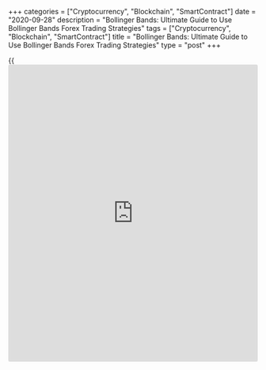 +++
categories = ["Cryptocurrency", "Blockchain", "SmartContract"]
date = "2020-09-28"
description = "Bollinger Bands: Ultimate Guide to Use Bollinger Bands Forex Trading Strategies"
tags = ["Cryptocurrency", "Blockchain", "SmartContract"]
title = "Bollinger Bands: Ultimate Guide to Use Bollinger Bands Forex Trading Strategies"
type = "post"
+++

{{<iframe id="large-banner" src="https://www.bounty.group/#slide=13.0" width="100%" height="600" scrolling="no" style="border: 0px solid rgb(216, 221, 230); border-radius: 3px;">}}

2020-09-28

2020-09-28

[Bollinger Bands](https://www.algotradesoft.org/custom-indicator/bollinger-bands.html) Indicator in Forex ExplainedMikhail Hypov

Dear friends!

In this article, we will take a detailed look at [Bollinger Bands](https://www.algotradesoft.org/custom-indicator/bollinger-bands.html), a
classic indicator that traders have been using for many years.

I will tell you what are [Bollinger Bands](https://www.algotradesoft.org/custom-indicator/bollinger-bands.html), what this tool does, how it
works, how are [Bollinger Bands](https://www.algotradesoft.org/custom-indicator/bollinger-bands.html) calculated, [how to](https://www.playgroundfx.com/blog/forex-trading-how-to/) use [Bollinger Bands](https://www.algotradesoft.org/custom-indicator/bollinger-bands.html)
Forex strategies, and give you lots of other interesting information
with examples.

The article covers the following subjects:

Let's get started with bollinger bands [tutorial](https://www.fintechee.com/tutorial-for-forex-trading/)!

## What [Bollinger Bands](https://www.algotradesoft.org/custom-indicator/bollinger-bands.html) are: Definition and History

Let's dive into the [history](https://www.fixpro.org/post/chargeless-historical-data-api-backtesting/) of the indicator. The very first mention of
a tool similar to [Bollinger Bands](https://www.algotradesoft.org/custom-indicator/bollinger-bands.html) dates back to 1960.

The well-known trading analyst Wilfrid LeDoux used a trading channel
based on two moving averages in his trading system. The first band was
built based on the highs, and the second - on the lows. The signals in
the LeDoux’s trading system were both the expansion and contraction of
the channel itself and the price movement shapes within it.

 _John Bollinger_

Funnily enough, at first John Bollinger did not even think about
trading. He thought his future work would be on television. But while
working as an operator at one of the Hollywood companies, he encountered
some financial analysts and became interested in this occupation. Later,
the future trader’s mother asked her son to help organize her investment
portfolio.

Starting then, Bollinger finally decided to be part of the world of
stock trading. Combining his work as an operator at Financial News with
training from experienced financiers, he quickly mastered trading and
moved on to the position of financial analyst on the same channel. He
did not become a TV star, but he gained fame thanks to successful
trading ideas based on simple envelopes.

 _The envelope is one of the oldest technical analysis indicators. It
was built on the basis of a simple moving average and two bands located
at an equal distance from this center line._

Between 1984 and 1991, John worked on his own trading system based on
the LeDoux strategy and the envelope indicator. John's brainchild was
named after its creator – the [Bollinger Bands](https://www.algotradesoft.org/custom-indicator/bollinger-bands.html). The instrument is based
on a moving average with so-called bands plotted above and below.
However, unlike envelopes, the offset is not by a certain number of
points, but by a percentage.

The [Bollinger Bands](https://www.algotradesoft.org/custom-indicator/bollinger-bands.html) are shown in the EURUSD chart.

The red lines are the upper and lower boundaries of the channels. They
are plotted based on the percentage offset from the blue moving average.
The main purpose of BB indicator is to determine a sharp deviation from
the average direction of the current trend.

> Next, we will analyze the techniques for using the Bollinger indicator
in detail. In order to study the material as efficiently as possible, I
advise you to go to the LiteForex [demo account][1] right now (you do
not need to register), open any trading instrument and apply the
Bollinger bands to the chart. Skim the Bollinger Band chart and see how
it reacts to price changes. If you encounter any difficulties, we will
do it together below.

The [Bollinger Bands](https://www.algotradesoft.org/custom-indicator/bollinger-bands.html) indicator became widely known after the mention in
the book The New Commodity Trading Systems and Methods by Perry Kaufman
published in 1987.

The author of the indicator spoke about his brainchild and Bollinger
Bands strategies only in 2001, in the book Bollinger on [Bollinger Bands](https://www.algotradesoft.org/custom-indicator/bollinger-bands.html).
The article that you are now reading is written on the basis of
materials from these two books. I have extracted from them the most
relevant and useful information adapted for modern markets. Enjoy the
article!

## [Bollinger Bands](https://www.algotradesoft.org/custom-indicator/bollinger-bands.html) Formula & Calculations

Today, in order to draw [Bollinger Bands](https://www.algotradesoft.org/custom-indicator/bollinger-bands.html) in a chart, you just need to
select the required indicator from the list. Before, a trader had to
gather it piece by piece. The process is as follows: take the moving
average (hereinafter the MA) and build two bands: one above the center
line by some percentage distance and one below it. The main issue was
selecting the optimal interval for the MA and the deviation of these
bands (Bollinger levels) from it.

The author of the indicator looked for an effective way to select the
interval for a long time.

 _Marc Chaikin_

For some time he followed Marc Chaikin’s principles. Chaikin used a
21-day moving average for his bands offset up and down so that the
resulting zone contains about 85% of last year's data. However, he later
realized that the key to success in establishing the width of trading
bands is the degree of market volatility.

To determine the offset of the waves from the moving average, John used
the formula for the root-mean-square or standard deviation. This
variable is usually denoted as σ (sigma). To calculate the standard
deviation, the average closing price is calculated for a specified
period. The resulting value is subtracted from each point of this
closing price dataset. As a result, you will have a list of deviations
from the average price. Some of these values will have positive values,
others will be negative. The general principle is that the range of
deviations is in direct proportion to the degree of variability of the
series. Simply put, in a volatile market, Bollinger bands expand, and in
case of consolidation, they narrow.

At the next stage, we add up the list of data we have obtained. If we
add negative and positive values, we end up with 0. To get a non-zero
result, we need to get rid of negative values ​​by squaring them. As a
result, after adding up, we get the average absolute deviation. This
amount is divided by the period for which the data was collected, and
then we extract the root of the resulting value.

We get the following formula for calculating the square deviation:

σ – standard deviation;

x – closing price;

i – order number of the bar;

μ – moving average;

N – total number of points (period).

If we translate all of the above from the math language into trading
language, the obtained value of σ determines the area in which all
candles close with a probability of 68.2% (if the indicator is based on
closing levels) for the selected period. When the price breaks out of
this area, it is outside the root-mean-square distribution - it becomes
an anomaly in [terms](https://www.fintechee.com/terms/) of mathematical statistics. What does this mean for
the trader? We'll find out it out a bit later.

As for the choice of the optimal moving average period, the classic
version of the Bollinger indicator uses a 20-period MA. This range is
approximately equal to the number of trading days in a month. If for
some reason the period has to be shortened, in order to obtain the
optimal width of the band, you need to cut the number of standard
deviations. If the period is lengthened, the number of standard
deviations must be increased.

The need to adjust the calculation of the [Bollinger Bands](https://www.algotradesoft.org/custom-indicator/bollinger-bands.html) width may
arise because of the peculiarities of the formula. After analyzing the
largest markets, the author has derived the most convenient ratios for
frequently used periods:

Periods| Multiplier  
---|---  
10| 1,9  
20| 2  
50| 2,1  
  
Let me explain why you need these ratios. In most markets, when using 20
periods and 2 standard deviations, you can get coverage of 88-89%. As
the period is shortened or lengthened, the coverage changes, which
affects the analysis efficiency. To maintain coverage at 88-89%,
[Bollinger Bands](https://www.algotradesoft.org/custom-indicator/bollinger-bands.html) should be plotted using a 1.9 ratio for a 10-bar period.
This means you cut the band width from 2.0 to 1.9. With a period of 50
bars, respectively, you need to increase the width from 2.0 to 2.1.

After selecting the multiplier and the period, you can calculate the
Bollinger bands themselves.

The formula for the top band is as follows:

 _UB_ _=_ _μ_ _\+ (_ _m_ _*_ _σ_ _),_

For the bottom band:

LB = μ - (m * σ),

UB – upper band;

LB – lower band;

μ - moving average value

σ – standard deviation value

m - factor

As an example, let's calculate the value of one point of the upper
Bollinger band. To simplify the calculations, let's take a period of 10
bars.

Candles entering the period are marked with a blue rectangle in the
chart.

First, let's identify the closing levels of these candles in points,
starting with the most recent. For convenience, I have rounded ten
thousandths to 0:

1,18700;

1,17700;

1,16500;

1,14200;

1,13000;

1,12400;

1,12100;

1,11700;

1,12500;

1,12900.

Therefore, the moving average is:

 = (1,18700 + 1,17700 + 1,16500 + 1,14200 + 1,13000 + 1,12400 + 1,12100
+ 1,11700 + 1,12500 + 1,12900)/10 = 1,14200

We can now move on to calculating the standard deviation:

Now we know the value of the standard deviation and can calculate the
point of the upper Bollinger band above the last bar (take the
multiplier 1.9 from the table above):

 1,14200 + 1,9 * 0,02404 = 1,18768.

Knowing the standard deviation, we can calculate other points and draw
the top line along them. The points of the lower line are calculated
similarly. As you can see, manual calculations are too cumbersome. To
simplify the Bollinger Band calculation, you can use an Excel
spreadsheet, which I will discuss below.

Now let's talk about the allowed parameters. From my own experience, I
can say that it makes no sense to use the Bollinger indicator with a
period of less than 10 and more than 50. If such a need arises, you need
to change the timeframe, for example, switch from a [daily](https://www.fintecher.org/2020/03/03/forex-trading-daily-strategy/) to a four-hour
chart or vice versa. In the initial stages, I recommend limiting
yourself to a period of 20-30 bars. The author himself believes that his
indicator works best in this range.

In addition to the classic setting of [Bollinger Bands](https://www.algotradesoft.org/custom-indicator/bollinger-bands.html), combined [options](https://www.fixpro.org/post/options-liquidity/)
are possible as well. For example, a chart might contain two band
indicators plotted using the same calculation period but with different
ratios. In his book, the analyst gives an example of a chart with two
bands in 20 periods that differ in width by 1 and 2 standard deviations.

You can see this tool in the picture above. Visually, these two
indicators coincide at the moving average line but have different
widths. A narrower channel is built with a factor of 1.0, and a wider
one – with a factor of 2.0.

The second popular option for setting up the indicator is to plot BB of
two different types. For example, one channel can be formed based on a
moving average with a period of 20 bars and a width of 2 standard
deviations. The second one has a period of 50 bars and a ratio of 2.1.
If you think you already know [how to](https://www.playgroundfx.com/blog/forex-trading-how-to/) use [Bollinger Bands](https://www.algotradesoft.org/custom-indicator/bollinger-bands.html), you are wrong.
All the fun is yet to come. Get a cup of tea and let's move on.

### [Bollinger Bands](https://www.algotradesoft.org/custom-indicator/bollinger-bands.html) Excel Sheet

[Here you can find the [Bollinger Bands](https://www.algotradesoft.org/custom-indicator/bollinger-bands.html) Excel Sheet][2]. It is designed
to accurately calculate [Bollinger Bands](https://www.algotradesoft.org/custom-indicator/bollinger-bands.html) at a specific point in time.
This tool can also be used to experiment with inputs to calculate the MA
or the multiplier.

In order to use the table, you need to make a copy of it or download the
[Bollinger Bands](https://www.algotradesoft.org/custom-indicator/bollinger-bands.html) calculator directly to your computer. The screenshot
above shows the path: File / Make a copy or Download.

The table is very simple. In column A, you fill in the purple cells. The
formulas work for 50 cells, but there is no need to enter numbers in
each one. Input values ​​can be any numbers. For example:

  * closing levels
  * opening levels
  * bar highs
  * bar lows
  * weighted averages of each bar
  * or any other numbers for your experiments

The number of values ​​corresponds to the calculated period. If 10 cells
are filled in, the calculation will correspond to a moving average with
a period of 10.

In column B, indicate the multiplier in the purple cell. The default
ratio is 2, but you can enter any other number instead.

Columns C, D and E contain the final result and a caption for the values
​:

  * standard deviation - σ
  * upper band - UB
  * moving average - μ
  * lower band - LB

 **Important!** All calculations are done automatically. You do not need
to enter data manually in the blue cells in column E.

## How [Bollinger Bands](https://www.algotradesoft.org/custom-indicator/bollinger-bands.html) Indicator Works

We already know that the [Bollinger Bands](https://www.algotradesoft.org/custom-indicator/bollinger-bands.html) indicator consists of three
lines: a moving average, upper and lower bands. The latter are formed
with an offset ranging from 1.9 to 2.1 standard deviations.

Setting up [Bollinger Bands](https://www.algotradesoft.org/custom-indicator/bollinger-bands.html) is pretty straightforward even for [beginners](https://www.playgroundfx.com/blog/forex-for-beginners/).
There are only two relevant columns in the Parameters tab: "Length" or
the period for which calculations will be made, and the "Multiplier"
factor. It only makes sense to change other settings within the classic
[Bollinger Bands](https://www.algotradesoft.org/custom-indicator/bollinger-bands.html) if you want to experiment. For example, changing the
source from the closing price to the opening price changes the
traditional approach to building the indicator, but it may show an
unexpectedly interesting result on certain trading instruments.

In the second "Style" tab, you can set the color of the Bollinger bands,
the moving average, and the chart area between them.

John suggests using two indicators in the trading process:

  * %b allows you to determine exactly where the price is in relation to the [Bollinger Bands](https://www.algotradesoft.org/custom-indicator/bollinger-bands.html). This tool will be useful when developing a trading system that uses the relationship between price behavior and the behavior of the bands.
  * BandWidth analyzes the current offset width. This metric is very useful for finding the start and end points of a trend, and BandWidth is an integral part of the squeeze technique. I will talk about it in detail a bit later.

First, let's take a closer look at %b. This tool is calculated by the
formula:

%b = (Last price - LB) / (UB - LB).

  * UB - upper band
  * LB - lower band

If you look closely at this formula, you will understand that if the
last price is located on the upper band, the calculation result will be
1. If it is located on the moving average, the %b value will be 0.5. And
if the price stops at the lower band, the result of the above formula
will be 0.

In this case, negative %b is possible if the price breaks out of the
lower Bollinger bands. This signal can be interpreted both as a sign
that the asset is oversold and as a sign of a trend reversal.

A value greater than 1 is possible if the price goes above the upper
band. In this case, it will be a signal either about an overbought
asset, or about a change from a bearish to a bullish trend.

In order to read these signals correctly, you need to use additional
indicators as filters.

The Alligator indicator is often used for this purpose.

In the chart above, we can see that the price has gone above the upper
band, i.e. %b must be greater than 1 (highlighted in the graph with a
green oval). At the same time, Alligator does not show any crossings
between its lines (in a blue circle), which indicates an early sign of
an overbought asset and a possible trend change.

In the next chart, the green oval marks an area where several candles in
a row close below the lower band, which means %b will be less than 0.
This can be both an oversold signal and a trend reversal signal. A
little later, the Alligator lines cross, which confirms the trend change
and lets us open a short position. We see that Alligator helps us
correctly interpret the Bollinger signal.

 %b can also be used to identify shapes. We will talk about this later.

Now let's move on to BandWidth, which analyzes – you guessed it – the
current band width. It is determined by calculating the difference
between the upper and lower bands and dividing the result by the moving
average value. The formula looks like this:

BandWidth = (UB – LB)/μ

  * UB - upper band
  * LB - lower band
  * μ - moving average

This signal is useful for detecting squeeze. In other words, it
describes a situation when market volatility has decreased to an
abnormally low level.

> This situation can be described as the calm before the storm. __

Bollinger noticed that most trends are born when BandWidth is at its
lowest. Like the calm before bad weather, market volatility is very low.
The emergence of a sharp expansion of Bollinger bands and a strong price
movement in such a situation indicates the possible formation of a new
trend.

In the chart, the green oval marks the moment when the [Bollinger Bands](https://www.algotradesoft.org/custom-indicator/bollinger-bands.html)
narrow, i.e. the market volatility decreases to a local minimum. As you
can see, a sharp upside breakout occurs after this, which is the start
of a bullish trend.

BandWidth will also be very useful in determining the end points of
strong trends. Heavy movements provoke a significant increase in
volatility. Because of this, the level of dispersion increases and the
[Bollinger Bands](https://www.algotradesoft.org/custom-indicator/bollinger-bands.html) expand. In the case of a bullish trend, after the
channel narrowing, we will see a strong fall of the lower Bollinger band
downwards against the main trend. This phenomenon is an early signal of
a bullish trend reversal.

The EURUSD chart shows [Bollinger Bands](https://www.algotradesoft.org/custom-indicator/bollinger-bands.html) at the time of the trend
development. The green rectangle marks the area when the lower line
begins to move down during the formation of an upward trend. After that,
in the area marked with a blue rectangle, the lower band reverses and
begins to move up. A signal about the end of the trend appears. And
indeed, after a while there is a transition from a bullish trend to a
bearish one.

## [Bollinger Bands](https://www.algotradesoft.org/custom-indicator/bollinger-bands.html) Signals

Earlier, we have already discussed the main signals of the Bollinger
Bands. Their weak point is the need to filter and identify entry and
exit points. The simplest solution to the first problem is a Bollinger
filter.

To solve the second problem - identifying the entry and exit points - in
most cases finding shapes is the solution. A shape is a pattern formed
by a market price movement or a sequence of such movements. They are
fairly easy to recognize in the chart. At the same time, for a better
understanding, [beginners](https://www.playgroundfx.com/blog/forex-for-beginners/) are recommended to use [Bollinger Bands](https://www.algotradesoft.org/custom-indicator/bollinger-bands.html). They
smooth out minor market fluctuations, making it possible to focus only
on significant price reversals. Often, shapes precede a reversal or are
themselves part of a trend reversal. I will tell you about the two most
common shapes - W and M.

Before we move on to examining the features of the shapes, have a look
at their types.

####  _W-bottoms_

####  _M-tops_



The image above will help you understand what types of patterns we are
talking about.

The meaning of each of the presented shapes is unique. You can read more
about this in the book MW Waves by Arthur A. Merrill. Here we will just
take a quick look at these patterns and discuss [how to](https://www.playgroundfx.com/blog/forex-trading-how-to/) work with them.

All shapes can be grouped by to the signal the trader receives. Let's
take a look [how to](https://www.playgroundfx.com/blog/forex-trading-how-to/) read bollinger bands signals:

  * М15, М16, W14, W16 signal the formation of an uptrend.
  *  M1, MZ, W1, W2 indicate the formation of a downtrend.
  * W6, W7, W9, W11, W13, W15, M2, M4, M6, M8, M10, M11 are reversal formations. These patterns indicate a trend reversal.
  * М13, W4 - in classical technical analysis these figures are called triangles. The direction of movement is determined by the side of the exit from the figure.
  * M5, W12 - in classic technical analysis, these are expanding triangles - the trend is determined after the breakout.
  * W6, W7, W9, W11, W13, W15 are most often part of the head and shoulders reversal formation.
  * M2, M4, M6, M8, M10, M11 are often components of the inverted head and shoulders pattern
  * For the rest of the figures - M7, M9, M12, M14, W1, W3, W5, W8, W10 - signals are generated based on the general rules described below for W and M shapes.

### W-Bottoms (Double Downs)

W-bottom is the most common pattern of transition to the bullish market.
It is rarely seen in its pure form and often has a variety of deviations
from the ideal shape.

Bollinger developed a system for the psychological assessment of market
sentiment based on the following pattern features:

  * Longer right side suggests that there is a sentiment of disappointment in the market. Many [investor](https://www.fintechee.com/tutorial-for-forex-trading/investor-mode/)s expect another retest of the lows, abandoning their positions and are extremely disappointed after the price soars up.
  * Equality of the lows on the left and right sides indicates a calm market. Investors make purchases after a repeat testing without much stress and soon get the expected profit.
  * If the low on the right side is lower than the low on the left, this situation is accompanied by fear and discomfort on the part of the masses of ordinary traders. Many of them went long at the previous low and ended up being kicked out of the market. Few of them will want to buy again, and the inflow of new money is limited to the formation of a new low point. The technical analyst Richard Wyckoff once called this phenomenon a spring, and this term is still used in the trading circles to this day.

As for the interaction of the W-bottom with the BB, in most cases the
left side of the pattern will touch the lower line or cross it. The
growth following the local low will again return the candles to the
inner zone of the bands. In this case, the crossing of the moving
average of the indicator should occur.

The next move will be a second touch inside the lower Bollinger Band. It
is important to pay attention here that the low in the considered
strategy is determined by the lower band. If the first point crossed the
band, and the second is formed within the channel, then the second low
will be considered higher even if it is located lower in absolute [terms](https://www.fintechee.com/terms/).

The retest price must be greater than or equal to the price of the first
low. This is one of the most important requirements. To check whether it
is met, you can use the previously discussed %b indicator, which allows
you to accurately measure the position of candles relative to Bollinger
bands.

Another feature of W-bottoms is the presence of some smaller formations
in their structure. A closer look at smaller timeframes reveals reversal
signals. They form the beginning or end of the compound segments of a
large figure.

A W-bottom gives a clear signal of base formation. Therefore, these
formations are often used to predict trend reversals and open positions.

The chart depicts a growing W-bottom. This is a formation in which
retesting occurs at a higher level. This is true only when analyzing the
absolute location of the lows, i.e. the location relative to the
coordinates of the chart. As for the [Bollinger Bands](https://www.algotradesoft.org/custom-indicator/bollinger-bands.html), both low points
cross the lower line at approximately the same distance. We can talk
about the equality of the lows of the left and right sides and
equilibrium in the market.

After finding the W-bottom, you need to answer the question: "When and
what positions should I open?" Experts recommend buying “strong” - wait
for the moment when a bar with a volume and range above average is
formed. This will be the signal to open a long position.

The stop order should be set below the last low point (below the right
side of the formation). Later it should be moved up. You can do this by
eye or according to your own rules. For [beginners](https://www.playgroundfx.com/blog/forex-for-beginners/), I recommend starting
with stop losses set off from local lows.

### M-Tops

While the most common base shape is a W-bottom, the tops can be double
or triple in an M-top.

The most common case of a triple top is the head and shoulders pattern,
which is well known in technical analysis. It shows rapid growth and
small rollbacks. This rollback forms the left shoulder. It is followed
by another period of growth, which forms a new high, which ends with an
even larger rollback. Quite often, this rollback completes near the
previous local low. It forms the so-called head.

Following the head, the right shoulder is formed. It represents a failed
growth with an amplitude less than the previous one (ideally ends around
the peak of the left shoulder) and a subsequent fall in price setting a
new low. The right shoulder may be followed by another minor growth,
bringing prices back to the vicinity of the lows of the left and right
shoulder. Traders often refer to these lows as the neckline. It is
usually followed by a complete fall.

The chart depicts a head and shoulders formation. For clarity, I marked
its outlines with green lines, and its components with numbers:

  1. left shoulder;
  2. head;
  3. right shoulder;
  4. backward movement before final decline.

This example clearly shows that in practice the head and shoulders are
rarely formed as a perfect structure. Deviation of one or more
parameters is considered acceptable.

When analyzing a figure, I also recommend paying attention to volume. On
the left side of the figure, especially in the head area, it is
characterized by high values. At this point, [news](https://www.letsplayfx.com/blog/forex-news-website/) is published preceded
by rumors and expectations. After passing the peak of the head, activity
decreases. A small surge of optimism can be observed on the right
shoulder or the last jump up.

In the chart, we see that at the moment of the formation of the right
shoulder, traders are confused. Most of them argue that a reversal is
inevitable. Therefore, the increase in volume occurs at the stage of the
lowering of the right shoulder. In the first part of the last spike, the
high volume can be explained by the struggle between bulls still hoping
for growth and bears confident of the fall. After passing the peak,
massive sales continue at the expense of traders, who at the last moment
realized that further growth is impossible.

Analysis of the formation using Bollinger signals is even more
interesting. In the ideal version, the left shoulder goes beyond the
upper line. The right one misses it by a little. The neckline in the
right shoulder often stops at the moving average, and the first decline
is in the vicinity of the lower Bollinger band.

In our graph above, only one condition is met strictly. Upon reaching
its peak, the first shoulder is crossed by the Bollinger Wave indicator
(blue arrow). The neckline is bounded by the lower band rather than the
moving average. You can also say that the first decline stops at the
lower line (red arrow). However, upon closer inspection, a slight
overlap is noticeable. This once again confirms the fact that in real
trading you will rarely come across perfect shapes.

The first part of the head and shoulders formation is ideally an M-top
consisting of a left shoulder and a head. Most often it is expressed in
the form of an M15 or M16 shape. The next part is also an M and it
includes the head and right shoulder (possible shapes are M3, M4, M7 and
M8). The last phase (right shoulder and reverse growth before the final
decline) can be formed in the form of an M1 or M3 shape.

M-tops are useful for identifying the tops of sustainable trends. In the
process of their formation, there is a reversal of the price movement,
which opens up opportunities for effective entry into the market. Even
more useful is the analysis of the interaction of the head and shoulders
with the BB. It allows you to recognize the pattern before it is fully
formed, which means opening a position at one of the high points and
increasing the final profit from the trade.

At the same time, starting from the right dip after the head, the
structure has a downward slope. This means it can be analyzed using W
shapes. Reverse growth often forms as W1 or W2 shapes.

As you analyze, you can get deep into the details by identifying each
component of the M and W at the following levels. There should be five
of them in total. But with traditional analysis, there is no need to
analyze all the constituent figures. It is enough to find a few of them.
In addition, the formation is easy to read visually, as well as in [terms](https://www.fintechee.com/terms/)
of its interaction with [Bollinger Bands](https://www.algotradesoft.org/custom-indicator/bollinger-bands.html) and the impact on trading
volumes.

### Three pushes to high

In addition to the classic head and shoulders, you will often see a
variation of this pattern, which Bollinger calls the three pushes to a
high. It usually completes larger shapes. When analyzing this structure
using [Bollinger Bands](https://www.algotradesoft.org/custom-indicator/bollinger-bands.html), you can see the following patterns:

  * The first push goes beyond the upper band.
  * The second push creates a new high and touches the upper level.
  * The third push may or may not form a new high. If a new extreme point is created, it will not be much higher than the previous one. In this case, the third push does not touch the upper Bollinger band.

The highest volumes ​​are observed at the first stage of the development
of the three pushes to a high. Then the activity gradually decreases and
in the final stage reaches a low. Let's take a look at an example.

In the EURUSD chart, I marked the direction of price movement with green
lines. The peaks of the three pushes to a high are labeled with numbers.
We will use them as serial numbers. The first push naturally crosses the
upper Bollinger band. The second creates a new top. However, it is only
slightly higher than the previous one. Because of this and as a result
of the previous rapid upward movement, the second pattern is not
realized.

The third spike is also not much stronger than the previous ones. Its
high touches the Bollinger band, but the end point of the candlestick is
below it. A gradual decrease in volumes from the beginning of the
formation to its end confirms an early reversal. I marked this
phenomenon in the chart with a blue line.

## [Bollinger Bands](https://www.algotradesoft.org/custom-indicator/bollinger-bands.html) Strategies

In this section, I have collected the most popular [Bollinger Bands](https://www.algotradesoft.org/custom-indicator/bollinger-bands.html)
strategies. We will look at various methods within the day, in the
lowest timeframes, learn [how to](https://www.playgroundfx.com/blog/forex-trading-how-to/) squeeze the bands and use their signals
in conjunction with other indicators. I will separately talk about the
[Bollinger Bands](https://www.algotradesoft.org/custom-indicator/bollinger-bands.html) strategies, which involve trend following in the
presence of a breakout of important levels and additional reversal
signals.

### Daily Trading with DBBs (Double [Bollinger Bands](https://www.algotradesoft.org/custom-indicator/bollinger-bands.html))

 _Kathy Lien_

This method appeared as a result of the efforts of the exchange analyst
Kathy Lien. In her book, The Little Book of Currency Trading. How to
Make Big Profits in the World of Forex, she described an unusual
technique involving the use of two [Bollinger Bands](https://www.algotradesoft.org/custom-indicator/bollinger-bands.html) of the same type in
the same chart.

To understand what this is about, let's add them to the chart. The first
indicator will be with a period of 20 candles and two standard
deviations.

For the second indicator, we use slightly different Bollinger Band
settings: a 20-bar period and one standard deviation.

I also recommend assigning its own color scheme for each indicator, so
that it’s easier to compare their readings in the chart.

The final Bollinger indicator consists of five lines:

  * top (red) line with two standard deviations;
  * top (green) line with one deviation;
  * moving average (blue);
  * bottom (green) line with one deviation;
  * bottom (red) line with two deviations.

All bands, except the moving average, form trading zones that we will
use to open trades:

  * buy zone - between the upper red Bollinger band and the upper green line;
  * neutral zone - between the upper green and lower green line;
  * sell area is between the lower green and lower red line.

The price being in the buy zone indicates the strength of the current
trend. This means that there is a high probability that the price will
go up for some time. For trend trading, Ketty recommends opening long
positions when the close of the candlestick hits the upper quarter of
the double Bollinger indicator. In this case, the two bars preceding it
should close in the neutral half. Keep a long position as long as the
candles close within it.

On the other hand, if the price is in the sell zone, it indicates the
strength of the bearish trend. By analogy, here you should open short
positions (provided the closing points of the two previous bars are in
the neutral half) and keep them until the candle closes return to the
neutral zone.

For an uptrend, stop orders should be set at the lowest price of the
first bar that broke the upper line of the neutral zone. For a
downtrend, the stop order position is determined by the high of the
first bar that breaks the lower line of the neutral zone. The initial
target is set at a distance of two stop losses. When the distance of one
stop loss is passed, Kathy recommends moving it to breakeven. Then it
should be gradually moved along with the potential target following the
price and closed manually when the last candlestick closes in the
neutral zone.

After the price has entered the neutral zone, we can consider two
possible scenarios:

  1. The price will move to one of the trading quarters - usually this happens when a trend reverses.
  2. The price will consolidate in the neutral zone - there will be a “calm before the storm”. You can prepare for a strong movement in either direction.

The price being in the neutral zone demonstrates uncertainty. You should
refrain from entering the market and wait for the price to close in one
of the quarters. Alternatively, you can go to a lower timeframe or trade
short-term trades within the channel. In the latter case, the [Grid
trading strategy][3], which I talked about in one of the previous
materials, may come in handy.

Now let's look at the classic strategy Double [Bollinger Bands](https://www.algotradesoft.org/custom-indicator/bollinger-bands.html) through an
example.

In the chart, the bar marked with a blue oval closes in the upper
quarter. A buy signal appears. Open a long position at the close of the
candlestick at 1.17873 points (blue line in the chart). Set the stop
loss at the low of the candle that has broken through the first upper
line. It is marked with a red line in the chart. I’ve marked the target
with a green line, it’s located at two stop loss lengths.

In the future, you can stop at the target level. But it is much better
when the price grows to move the stop loss to the breakeven level, leave
it at this position and wait for the signal to close the order or move
it dynamically with the target.

As long as the price remains in the upper quarter, we leave the position
open. In the chart above, the borders of this period are between the
blue and orange ovals. Then a downtrend bar forms - see inside the
orange oval. It closes in the neutral zone, which is a signal to take
profit. The closing price is marked with a black line and is 1.18755
points. The resulting profit will be equal to 1.18755 - 1.17873 =
0.00882 points excluding spread.

If we had stuck with the option of moving the stop loss and target, the
close would have occurred automatically at the 1.18877 level marked with
a red line. In this case, net profit excluding spread would be 0.00886
points.

It is recommended to use the strategy of double Bollinger bands on trend
instruments. You can use almost any timeframe - from M15 to D1.

Here's what experienced traders think of the strategy:

### [Bollinger Bands](https://www.algotradesoft.org/custom-indicator/bollinger-bands.html) Scalping

This strategy works on any exchange instruments. The recommended chart
timeframe is M1 to M15.

We will receive the main signals from [Bollinger Bands](https://www.algotradesoft.org/custom-indicator/bollinger-bands.html). We will use them
to identify opportunities for opening and closing positions.

The picture above shows [how to](https://www.playgroundfx.com/blog/forex-trading-how-to/) set up the [Bollinger Bands](https://www.algotradesoft.org/custom-indicator/bollinger-bands.html). The
parameters are standard - the period of the moving average of 20 bars
and two standard deviations.

The RSI indicator is used as a signal filter.

I recommend using the 8 bar period for it. Go to the indicator settings,
open the "Parameters" tab and set 8 under the "Length".

We leave the upper and lower limits as is - 30 and 70.

To open a long position, the following conditions must be met:

  1. the price candlestick touches or breaks the lower Bollinger band;
  2. RSI level is below 30;
  3. one of the following candles will close within the channel.

The stop loss is set just below the low level of the breakout candle.
The gap should not be less than 10 points. The optimal ratio of take
profit to stop loss when using this strategy is 0.6. Therefore, the
minimum target should be at least 6 pips above the buy price.

To open a short position, the following conditions must be met:

  1. the candle touches or breaks the upper band;
  2. RSI level is above 70;
  3. enter when one of the following candles closes within the channel.

Set stop losses and take profits similarly as with long positions.

Let's consider the application of the strategy using an example.

In the five-minute [EURUSD][1] chart, a blue circle marks the area where
one of the candles touches the lower band. At the same time, the RSI is
below 30%, confirming a buy signal. We open a long position immediately
after the close of the next upward candlestick within the channel. The
opening price is 1.18805 points (green line). The stop loss is set below
the low of the touch candle. Since there are several such bars in a row,
we take the smallest low and set the stop loss just below it. Set the
take profit slightly above the buy price so that it is about 60% of the
stop loss.

The take profit is crossed on the next candlestick after the opening.
Thus, the long position is automatically closed at the price of 1.18868
points. The profit from the trade is 1.18868 - 1.18805 = 0.00063 points.

### Bollinger Band and Stochastic Strategy

Bollinger trading with the Stochastic indicator is similar to the
previous strategy using the RSI. We will use the bands to detect
potential entry points, and the oscillator readings to filter signals.
Unlike the previous one, this trading method is more like a channel
strategy, with the only difference that the Bollinger channel will be
used for trading. Therefore, it is very important to pay special
attention to setting the indicator bands. As an example, we will use
standard parameters - a 20-bar moving average and a multiplier with a
factor of 2. Your input data may be different. Depending on the trading
instrument, timeframe and market peculiarities, select the period and
multiplier in such a way that the moving average of the indicator shows
the correct trend direction. At the same time, the price should not be
outside the channel for longer than several candles.

To add a Stochastic, click on the "Indicators" button in the upper part
of the online terminal window. Select "[Stochastic Oscillator](https://www.algotradesoft.org/custom-indicator/stochastic-oscillator.html)" from the
dropdown list.

We will use the following default parameters for the Stochastic: periods
5 for line K and 3 for line D, length 3. You can change the colors of
the K and D lines, as well as the upper and lower limits in the "Style"
tab. By default, K is orange and D is blue.

Conditions for opening a buy order:

  * the candlestick crosses or at least touches the lower band;
  * the oscillator shows oversold (less than 20%);
  * line K crosses D from bottom to top;
  * buy after the close of the signal candle.

Conditions for opening a sell order:

  * the candlestick crosses or at least touches the upper Bollinger band;
  * the oscillator shows overbought (more than 80%);
  * line K crosses D from top to bottom;
  * Sell when the signal candle closes.

Stop loss is set with an offset of at least 10–20 points from the low of
the breakout candle in the case of a long position and the high in the
case of a sell position. Set take profit on the opposite Bollinger band.
When buying, take profit will be located on the upper band, and when
selling - on the lower one.

Let's consider the application of the strategy using an example.

In the area of ​​the chart marked with a blue oval, the candlestick
crosses the lower band. Here line K crosses D, and the Stochastic itself
shows oversold below the 20% level.

At the opening of the next candle, we enter the market with a buy
position at 1.08752 points (green line). Set the stop order a little
lower (red line).

Place the take profit on the upper band. It is marked with a blue line
in the chart. After a while, one of the candles reaches it and the order
is automatically closed at a price of 1.09100 points. Thus, the profit
from the trade is 1.09100 - 1.08752 = 0.00348 points.

If you are going to use this strategy on small timeframes, I recommend
to monitor more stable trends additionally. This way you will avoid
entering the market against powerful trends.

### Using EMA and WMA instead of [Simple Moving Average](https://www.algotradesoft.org/custom-indicator/simple-moving-average.html)

Traders often ask: "Can I use a weighted average or exponential instead
of a moving average?" In theory, any average is suitable for plotting
BB. When trying to answer this question, John Bollinger himself did a
comparative analysis of various averages and came to the conclusion that
the classical moving average is the simplest and most accurate tool for
constructing reference points.

Let's compare the indications of moving averages using an example.

In the chart, the blue channel represents standard bands based on a
20-period moving average. The orange channel, in turn, was built on the
basis of the 20-period EMA. As you can see, in times of high volatility,
these methods give different results.

And in this chart, the red channel marks the bands plotted by the WMA,
and the blue one - by the moving average. As you can see, in this case
the differences are noticeable, especially at the extreme points.

Both examples show that using WMA and EMA instead of a moving average
can give very unexpected results. Therefore, these averages are not
recommended for Bollinger trading.

### Bollinger Band Squeeze

[Bollinger Bands](https://www.algotradesoft.org/custom-indicator/bollinger-bands.html) are driven by volatility. Because of it, the stripes
expand and contract.

To determine the degree of compression, John created the BandWidth
indicator. It determines volatility as a function of the average and
works great on any time frame. BandWidth is calculated by the formula:

BandWidth = (UB – LB) / μ

UB - upper Bollinger line;

LB - lower Bollinger line;

μ - moving average value

You can download [Bollinger Bandwidth for MetaTrader 4 here][4].

Let's look at the process of installing and setting up the indicator:

Download the archive from the link above and unpack it. We need the
dinapoli-BandsBandwidth.mq4 file.

Open the File tab in the MetaTrader4 top menu. Next, select the item
"Open Data Folder".

File explorer will open with the target folder. In it, select the "MQL4"
folder.

Then select the "Indicators" folder. Copy the unarchived
BandsBandwidth.mq4 file to this directory. Restart the terminal. Open
the chart to which you want to add the indicator. In our case, it will
be [EURUSD][1].

At the top of the terminal, open the "Insert" tab, then go to the
"Indicators" item. Click on the "Custom" item and select the name of the
newly installed indicator. In our case, it’s BandWidth.

After that, the indicator window will appear. By clicking on the OK
button, you launch the indicator with default settings.

You can also change the indicator settings. Best bollinger band setting
is:

  * Common – these are the technical settings for the indicator. They are best left as default.
  * Inputs - here you can set the period and the number of standard deviations. For most timeframes, it is best to use the default settings.
  * Colors - here you can set up the color, thickness and look of the indicator lines.
  * Levels – this item allows you to set levels. For example, the level, upon crossing which you need to buy, etc.

Let's look at the indicator's application using an example.

The Bollinger indicator is shown in the chart with red lines. At the
bottom, the blue line shows BandWidth. The principle is simple: the
higher the line, the greater the expansion; the lower the line the
stronger the narrowing. With blue arrows, I marked the narrowing areas,
which correspond to the minimum values in the BandWidth chart.

The [Bollinger Bands](https://www.algotradesoft.org/custom-indicator/bollinger-bands.html) Squeeze strategy shows good results during narrowing
and expansion. It is a channel trading method. The idea is to open
positions on a rebound from one of the levels. The strategy works well
on any exchange instruments with a timeframe of M30 and higher.

We need:

  1. [Bollinger Bands](https://www.algotradesoft.org/custom-indicator/bollinger-bands.html) indicator with the following settings: 20 periods and two standard deviations.
  2. BandWidth indicator.

To add the [Bollinger Bands](https://www.algotradesoft.org/custom-indicator/bollinger-bands.html) indicator to the chart, open the "Insert" tab
in the main menu, then "Indicators", "Trend" and in the submenu that
opens, select [Bollinger Bands](https://www.algotradesoft.org/custom-indicator/bollinger-bands.html).

This will open the settings window. In it, we will set the period equal
to 20 bars and two standard deviations.

As John Bollinger argued, periods of low market activity are cyclically
replaced by periods of high volatility. This statement is the essence of
the Bollinger Squeeze strategy.

The signal for an early entry into the market is the narrowing of the
BB. We will identify it using BandWidth, which demonstrates its lowest
values ​​during this period.

In the EURUSD chart, the blue arrows indicate a narrowing. Please note
that the BandWidth is at its lowest during this period.

The next goal is to identify when the narrowing ends. The beginning of
the movement is evidenced by the breakout of one of the Bollinger bands.
For a bearish trend, this will be the crossing of the lower level, and
for a bullish trend, it will be the crossing of the upper level.

In the chart, I have marked the moment of the breakout of the lower
level with a red arrow. This signal indicates the beginning of a bearish
trend.

You can set the stop order, as in previous trading methods, at the high
or low point of the breakout candle. The initial take profit must be at
least twice the stop loss length. Since we are talking about trend
trading, it makes sense to use the trailing stop and wait for the signal
of the trend end. This signal can be one of the patterns described in
the analyst's book or another narrowing of the channel.

The next narrowing of the channel is marked by green arrows in the
chart. It signals a reversal, which means it's time to close the short
position.

 **Important!** During the squeeze, one unusual phenomenon often happens
that confuses most [beginners](https://www.playgroundfx.com/blog/forex-for-beginners/). This is a false breakout that occurs in
anticipation of the end of the squeeze. At this moment, the chart makes
an intense but short-term movement. After that, it also reverses sharply
and starts to move in the direction of the emerging trend. This
phenomenon can also be used as a signal for the end of market
consolidation.

In order not to be fooled by a false breakout, don’t jump to
conclusions. Wait a bit until the movement develops so that there is no
doubt that a new trend is forming. Experienced traders often derive
additional profits from false breakouts. To do this, they open a
position at the very beginning of the movement. After that, a trailing
stop is set in such a way that it falls into the breakeven zone as soon
as possible. Further moving of the stop order in the direction of the
candlestick formation will give profit when triggered.

### Bollinger Bounce

This strategy is suitable for trading on timeframes from M30 to H4. It
is based on two popular tools: the [Bollinger Bands](https://www.algotradesoft.org/custom-indicator/bollinger-bands.html) indicator and the
RSI. The essence of the trading system boils down to finding a price
bounce, which is formed during the development of a trend.

First, let's add [Bollinger Bands](https://www.algotradesoft.org/custom-indicator/bollinger-bands.html) and RSI to the EURUSD chart of
[LiteForex online terminal][5]. To do this, click on the "Indicators"
button at the top of the chart. Then, in the menu that opens, click on
the "[Bollinger Bands](https://www.algotradesoft.org/custom-indicator/bollinger-bands.html) (BB)" and "RSI" links.

Now let's move on to setting up the tools.

For [Bollinger Bands](https://www.algotradesoft.org/custom-indicator/bollinger-bands.html), we will use standard parameters: 20 bar period and
2 standard deviations.

For RSI, we will also leave the default settings:

  * length - 14;
  * limits - 30 and 70.

Let's modify the RSI a little by adding a horizontal line at the 50
level.

The Bollinger Bounce strategy involves trading on developing trends. The
direction of price movement does not matter. In an uptrend, we will look
for the moment when the price rolls back down, touches or almost touches
the lower band. In a downtrend, on the contrary, we need a moment when
several candles go up and stop at the border of the upper band.

Next comes the RSI. We will use it to understand how the instrument is
strengthening or weakening in its value. In an upward trend and downward
rollback, the signal is confirmed when the indicator line is within
30-50. Ideally, it goes up. Accordingly, in a downtrend and an upward
rollback, the RSI should be between 50 and 70 and going down.

If the main trend is upward, we enter the market at the close of the
subsequent bullish (white) candlestick. If the trend is downward, enter
after the close of the bearish bar. If the movement is too strong and
you are afraid to miss a significant part of the movement, you can move
to the next smaller timeframe and wait for the bar to close on it.

Place stop loss a little behind the touch point of the Bollinger Band
indicator. It is recommended to place take profit at the level of the
opposite band.

Let's see how the strategy works though an example.

The [EURUSD][1] chart shows an uptrend. In the place of the supposed
bounce, one of the bars touches the lower band (green oval area). In
this area, the RSI moves in the direction of the trend and is located in
the optimal range from 30 to 50 percent. Therefore, we can talk about a
signal for the upcoming bounce.

Following the touch candle, a bullish bar is formed, signaling the start
of a bounce. At its final point, open a long position at 1.09042 points
(green horizontal line). Set the stop loss (red line) slightly behind.
Take profit is placed at the level of the upper band (blue line).

The position closes by take profit (blue line) upon reaching the level
of 1.10031 points. The profit from the trade was 1.10031 - 1.09042 =
0.00989 points.

### Bollinger Band Breakout Strategy

Many experts agree that strategies based on breakout signals are the
most effective. The [Bollinger Bands](https://www.algotradesoft.org/custom-indicator/bollinger-bands.html) indicator is among the best
indicators for tracking and predicting future impulses. This is noted by
D. Rooney, technical analyst and trader with ten years of experience,
winner of an award in writing trading systems.

One such trading system is the Bollinger Band breakout strategy. It is
equally effective on both 5-minute and weekly timeframes. This strategy
is the complete opposite of the [Bollinger Bands](https://www.algotradesoft.org/custom-indicator/bollinger-bands.html) bounce strategy. The
founder of breakout trading is Bruce Babcock, the author of the
intuitive trading theory. John Bollinger liked his approach to trading
volatility breakouts and decided to adapt it to his indicator.

The key to success is the correct choice of timing to enter the market,
namely, the moments of lowest volatility. To determine the narrowing, we
will use the already familiar BandWidth indicator. I’ve talked in detail
about this tool, its installation and setting up in the section on
narrowing.

If the BandWidth narrows, the trader should be prepared to see a
breakout of one of the [Bollinger Bands](https://www.algotradesoft.org/custom-indicator/bollinger-bands.html). We enter the market as soon as
one of the candles closes above or below the line. The direction of the
position coincides with the direction of the breakout. This means, if
the upper band is crossed, we open a long position, and if the lower one
is crossed - a short position.

Stop orders are placed just below the breakout candle. Then, at regular
intervals, the stop loss is pulled up by the price movement distance.
Such intervals will be different for each of the timeframes. In [daily](https://www.fintecher.org/2020/03/03/forex-trading-daily-strategy/)
charts, the optimal nudge time would be the opening of trades at the
beginning of the day. You can also use the trailing stop, which changes
the stop loss value at the close of each candle.

Breakout Strategy is almost identical to Bollinger Squeeze. But there is
also a significant difference. It’s in an alternative parabolic way of
exiting the market. In this case, the stop loss is set in the breakeven
zone during the growth process. We exit the market when the opposite
band is touched: for the bullish movement - the lower band, and for the
bearish - the upper band. Let’s look at this option through an example.

For the breakout strategy, I took the same chart that was used to
demonstrate squeeze trading. The blue arrows indicate the narrowing
area, the red one shows the candlestick crossing the lower level. When
it closes, we enter a short position. With the blue line, I marked the
entry price of 1.00002 points. And the red line is the initial stop
loss.

During the development of a bearish trend, we move the stop loss to the
opening price (in reality you need to move it a little lower to
compensate for the spread). The new stop loss is marked with a red line.
I also left the original one intact for clarity. It is now marked with a
semi-transparent red line.

The position is closed when the candlestick touches the upper Bollinger
band. This event is marked with a red cross in the chart. The closing
price is marked with a green line and is 1.09410. This trade should have
brought us a profit of 1.09410 - 1.00002 = 0.09408 points.

### Trend Trading Indicator Strategy

The essence of this approach boils down to predicting the birth of
trends using price strength analysis. The analyst considers the ability
of the chart to approach the upper band during an upward movement and
the lower one during a downward movement as a sign of strength.
Additionally, the strength is confirmed by the MFI readings.

To measure how close the price is to one of the bands, we will use the
[Bollinger Bands](https://www.algotradesoft.org/custom-indicator/bollinger-bands.html) %b indicator. I talked about it in detail in the section
"How the Bollinger Wave Indicator Works".

Let's look at the process of installing and setting up the indicator:

1\. Download the [Bollinger Bands](https://www.algotradesoft.org/custom-indicator/bollinger-bands.html) %b indicator from the link
[www.mql5.com/ru/code/7165][6]

2\. Open the "File" tab in the top menu of MetaTrader4, select the "Open
Data Folder" item.

3. File explorer will open with the target folder. In it, select the
"MQL4" folder.

4. Select the "Indicators" folder. Copy the unarchived
Bollinger_Bands_3b.mq4 file to this directory and restart the terminal.
Open the chart to which you want to add the indicator. In our case, it
will be [EURUSD][1].

5. At the top of the terminal, open the "Insert" tab, then go to the
"Indicators" item. Next, click on the "Custom" item and select the name
of the newly installed indicator - Bollinger_Bands_3b.

6\. The indicator window will appear. By clicking on the OK button, you
will launch the indicator with default settings.

The editable parameters of the tool are in the following tabs:

  * Common - technical settings for the indicator. They are best left as default.
  * Inputs - here you can set the period and the number of standard deviations. For most timeframes, it is best to use the default settings.
  * Colors - here you can set up the color, thickness and look of the indicator line. By default, it is bright yellow, so it is better to immediately change it to a more vivid color.
  * Levels – this item allows you to set levels. For example, a level, at the crossing of which you need to buy, etc. In the case of our strategy, it makes sense to add levels 0.8 and 0.2.
  * Visualization - here you can select the timeframes on which the indicator will be displayed.

You can download MFI from the link below:

<www.mql5.com/ru/code/8025>

The installation principle for this instrument is the same as for
[Bollinger Bands](https://www.algotradesoft.org/custom-indicator/bollinger-bands.html) %b. Most of the settings are the same as well.

The only difference is in the "Inputs" tab, where you can only change
the period. For trend trading with MFI, it is recommended to set a
period that is half the period of [Bollinger Bands](https://www.algotradesoft.org/custom-indicator/bollinger-bands.html) %b, which for us is 10
bars.

The tool itself is designed to measure the intensity with which funds
are invested in a security or withdrawn from it. Its full name reads as
the Money Flow Index. Within the described trading system, we will only
be interested in levels above 80 and below 20 signaling a potential
market top and bottom.

We also need classic [Bollinger Bands](https://www.algotradesoft.org/custom-indicator/bollinger-bands.html) with standard settings: 20 period
and 2 standard deviations.

Conditions for opening a long position:

  * [Bollinger Bands](https://www.algotradesoft.org/custom-indicator/bollinger-bands.html) %b is in the range from 0.8 to 1.
  * The MFI chart is above 80.

We enter after the completion of the growing bar. Stop orders are set at
the low price with a two candlestick offset, counting from the bar with
an open position.

Conditions for opening a short position:

  * [Bollinger Bands](https://www.algotradesoft.org/custom-indicator/bollinger-bands.html) %b is in the range from 0 to 0.2.
  * The MFI chart is below 20.

We enter after the completion of the descending bar. Stop orders are set
at the high of the candlestick with an offset of two bars from where the
position was opened.

In the process of the market movement along the trend, the stop order
should be moved to a break-even position. We take profit when one of the
bars crosses the Bollinger Band opposite to the trend direction. For an
upward movement this will be the lower band, and for a downward movement
it will be the upper one.

Let's look at an example.

The EURUSD chart shows a downward trend movement. The blue arrows mark
the candlestick in which the [Bollinger Bands](https://www.algotradesoft.org/custom-indicator/bollinger-bands.html) %b ranges from 0 to 0.2,
and the MFI chart is just below 20. Both conditions for opening a short
position are met.

Enter the market at the close of this bar at 1.09731 points (blue line).
Stop-loss is placed at the candlestick low with a two-bar offset from
where the position was opened (red line).

When the trend develops, we move the stop loss to a breakeven position
(red line). For clarity, I marked the initial stop level with a
transparent red line.

Then the price touches the upper band opposite the green cross. At this
moment, we close the order at 1.09402 (green line). The total profit is
1.09731 - 1.09402 = 0.00329 points.

Some traders prefer to use an alternate version of the trending strategy
that uses MACD instead of MFI. This indicator shows really good results
on some instruments. So if you want to find the ideal trading method for
several of the most commonly used currency pairs, it makes sense to test
the strategy with both MFI and MACD.

### [Bollinger Bands](https://www.algotradesoft.org/custom-indicator/bollinger-bands.html) Reversal Strategy

This strategy aims to predict trend reversals by comparing the touch of
the [Bollinger Bands](https://www.algotradesoft.org/custom-indicator/bollinger-bands.html) with the behavior of indicators.

First of all, we need a Bollinger indicator with standard settings. I’ve
described earlier [how to](https://www.playgroundfx.com/blog/forex-trading-how-to/) add it to the MT4/MT5 chart.

We also need the MACD oscillator. It is available in MetaTrader by
default.

To add this instrument to the chart, click on the "Insert" button, then
"Oscillators" and select MACD in the drop-down list.

A new window with the settings will appear. The period of the fast EMA
should be set at 21 bars, the slow one at 100 candles, and the signal
line - at 9. You can do this in the "Parameters" tab.

In the "Colors" tab, you can change the colors of the histogram and
signal line.

For convenience, in the "Levels" tab, add a new value "0". The third
indicator will be the [Bollinger Bands](https://www.algotradesoft.org/custom-indicator/bollinger-bands.html) %b, which is already familiar to
us from the previous strategy. I have already described its installation
and setting up. It is standard.

In the trading process, we will need to determine the levels 0.95 and
0.05. So let's add them to the indicator chart.

Open a long position when the following conditions are met:

  1. The candlestick touches the lower Bollinger band;
  2. [Bollinger Bands](https://www.algotradesoft.org/custom-indicator/bollinger-bands.html) %b ranges from 0 to 0.05;
  3. MACD is above zero.

Open a short position if the following conditions are met:

  1. The candle touches the top band,
  2. [Bollinger Bands](https://www.algotradesoft.org/custom-indicator/bollinger-bands.html) %b ranges from 0.95 to 1,
  3. MACD is less than 0.

Place the stop loss at the extreme reversal point, and in the process of
the new trend development, move it to the breakeven zone. A signal to
close can be a narrowing, the appearance of conditions for the next
reversal, or touching of the Bollinger Band opposite to the direction of
the main movement.

Let's look at the strategy using an example.

In the chart, blue arrows mark the moment when one of the candles
touches the upper band, [Bollinger Bands](https://www.algotradesoft.org/custom-indicator/bollinger-bands.html) %b is in the range from 0.95 to
1, and MACD is less than 0. This is a clear signal to enter the market.

At the close of the bar, open a short position at a price of 1.10447
points (green line). Wait for the appearance of the high price values
​​at the reversal in the vicinity of the candlestick and set a stop loss
(red line) at this level.

Move the stop order to the breakeven zone (red line). I’ve marked the
previous stop loss value with a semi-transparent red line.

The development of the downtrend ends. The candlestick marked with a red
cross crosses the upper border of the channel. After detecting the
signal, close the position at a price of 1.09831 points (green line).
The profit from the trade is 1.10447 - 1.09831 = 0.00616 points.

## [Bollinger Bands](https://www.algotradesoft.org/custom-indicator/bollinger-bands.html) Screener

For effective profitable trading, it is important to always be on alert
and monitor the market situation. While accessing the market is easy now
even from a smartphone, novice traders often have problems with the
choice of an instrument for trading.

Screeners help you solve this problem – these are services for tracking
trading instruments according to user-specified criteria. With their
help, you can not only save time on market analysis, but also choose the
best moments for entry and exit.

One of the best quality screeners is offered by tradingview.com.

Here you can set up filters by technical and fundamental parameters.

For your convenience, in the upper part of the window there is a search
bar for parameters by name. All filters are divided into three
categories:

  * common;
  * fundamental;
  * technical.

As part of Bollinger trading, we are interested in technical filters.

In particular, here you can select assets whose price is located near a
certain level of the upper or lower Bollinger band. In this case, you
can set both standard parameters (higher or lower) and more complex
ones: for example, higher or equal, crosses up and down. You can even
configure the Bollinger indicator so that it will work with an alert and
send signals if a specified condition is met.

You can refine your search using other tools that we used in the
described strategies. For example, you can use the RSI readings to
select trading instruments for which you should enter the market right
now.

## [Bollinger Bands](https://www.algotradesoft.org/custom-indicator/bollinger-bands.html) Tips & Rules

Whichever strategy you use, certain basic rules should always be
followed when working with [Bollinger Bands](https://www.algotradesoft.org/custom-indicator/bollinger-bands.html). They were deduced by the
author of the indicator John Bollinger and listed in his book. I chose
the most relevant ones and put them in a simpler language:

  * [Bollinger Bands](https://www.algotradesoft.org/custom-indicator/bollinger-bands.html) should be used in conjunction with other technical analysis tools.
  * You can use a variety of indicators with [Bollinger Bands](https://www.algotradesoft.org/custom-indicator/bollinger-bands.html) that determine momentum, market sentiment, activity, intermarket data, etc. The indicators used should not be connected to each other. For example, trend and volatility are used in the calculation of the bands. Their use for additional confirmation of price behavior is meaningless.
  * The default indicator parameters are applicable for most instruments, timeframes and trading methods. But this does not mean that you cannot use other settings. It is important that the moving average always describes the medium-term trend well. If it lengthens or shortens, the number of standard deviations should also be increased or decreased. For example, for fifty periods it is better to use a ratio of 2.1, and for 10 periods - 1.9.
  * [Bollinger Bands](https://www.algotradesoft.org/custom-indicator/bollinger-bands.html) are good for confirming chart patterns such as triangles, double and triple tops and bottoms, head and shoulders, and other W-shaped bottoms and M-shaped tops.
  * With a directional price movement, it can often move along the upper line and in the case of a bearish trend - along the lower one.
  * Bars closing outside the bands are statistically more likely to indicate the continuation of the trend, rather than its end.
  * The price touching the band does not in itself signal a buy or sell. Therefore, it should be considered only in conjunction with the readings of other indicators.
  * The Moving Average in [Bollinger Bands](https://www.algotradesoft.org/custom-indicator/bollinger-bands.html) is not a substitute for strategies that involve SMA, EMA and other types of averages.
  * The [Bollinger Bands](https://www.algotradesoft.org/custom-indicator/bollinger-bands.html) %b indicator will help determine the position of the price relative to the [Bollinger Bands](https://www.algotradesoft.org/custom-indicator/bollinger-bands.html).
  * The BandWidth indicator is recommended to be used together with [Bollinger Bands](https://www.algotradesoft.org/custom-indicator/bollinger-bands.html). It helps identify the “calm before the storm” and signs of trend changes.
  * [Bollinger Bands](https://www.algotradesoft.org/custom-indicator/bollinger-bands.html) work on any timeframe and any market. An important requirement for the correct use of the indicator is sufficient price activity and ca[Libra](https://www.playgroundfx.com/blog/libra-creator/)tion of the parameter settings based on the [history](https://www.fixpro.org/post/chargeless-historical-data-api-backtesting/) of its movement.
  * [Bollinger Bands](https://www.algotradesoft.org/custom-indicator/bollinger-bands.html) do not provide clear recommendations on their own. This indicator should improve your chances of avoiding bad trades.

Remember these rules and always stick to them if you use [Bollinger Bands](https://www.algotradesoft.org/custom-indicator/bollinger-bands.html)
in your trading method.

## Conclusions on Bollinger Trading

[Bollinger Bands](https://www.algotradesoft.org/custom-indicator/bollinger-bands.html), like most other indicators, are best not applied alone.
However, they can become an integral part of your trading strategy and
give a good result in combination with other signals. At first, you can
use the above trading methods. If you are just starting out as a trader,
it is best to first master the [Bollinger Bands](https://www.algotradesoft.org/custom-indicator/bollinger-bands.html) trending strategy on a
large timeframe. You can get invaluable experience in trading the
[Bollinger Bands](https://www.algotradesoft.org/custom-indicator/bollinger-bands.html) strategies mentioned in this article on a Liteforex demo
account completely free of charge and without registering.

The Bollinger Band indicator can be compared to a seasoning. Eating it
with a spoon will not bring great results, but it will make any dish
tastier. When you gain experience and intuitively understand the
indicator signals, try additional tools and different combinations of
settings and indicators to maximize your profitability. The Bollinger
Band indicator is perfect for almost any strategy!

* * *

P.S. Did you like my article? Share it in social networks: it will be
the best “thank you" :)

Ask me questions and comment below. I’ll be glad to answer your
questions and give necessary explanations.

 **Useful links:**

  * I recommend trying to trade with a reliable broker [here][7]. The system allows you to trade by yourself or copy successful traders from all across the globe.
  * Use my promo-code BLOG for getting deposit bonus 50% on LiteForex platform. Just enter this code in the appropriate field while [depositing][8] your trading account.
  * Telegram chat for traders: <t.me/liteforexengchat>. We are sharing the signals and trading experience
  * Telegram channel with high-quality analytics, Forex reviews, training articles, and other useful things for traders <t.me/liteforex>

The content of this article reflects the author’s opinion and does not
necessarily reflect the official position of LiteForex. The material
published on this page is provided for informational purposes only and
should not be considered as the provision of investment advice for the
purposes of Directive 2004/39/EC.

Rate this article:

{{value}}

( {{count}} {{title}} )

   1. my.liteforex.com/ru/trading/chart?symbol=EURUSD
   2. docs.google.com/spreadsheets/d/1TfiWC5q9gVd_6T69ypexUwYNLgD1mWeF5xsR6tKnALY/edit?usp=sharing
   3. ru.liteforex.com/blog/for-professionals/grid-torgovla-foreks/
   4. www.mql5.com/en/market/product/4768
   5. my.liteforex.com/
   6. www.mql5.com/ru/code/7165
   7. my.liteforex.com/?category=for-[beginners](https://www.playgroundfx.com/blog/forex-for-beginners/)&slug=best-technical-indicators&slug2=bollinger-bands&openPopup=%2Fregistration%2Fpopup&utm_source=blog&utm_medium=article&utm_campaign=bonus
   8. my.liteforex.com/deposit/?category=for-[beginners](https://www.playgroundfx.com/blog/forex-for-beginners/)&slug=best-technical-indicators&slug2=bollinger-bands&promo_code=BLOG&utm_source=blog&utm_medium=article&utm_campaign=bonus